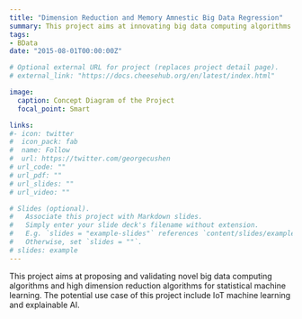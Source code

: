 ```yaml
---
title: "Dimension Reduction and Memory Amnestic Big Data Regression"
summary: This project aims at innovating big data computing algorithms.
tags:
- BData
date: "2015-08-01T00:00:00Z"

# Optional external URL for project (replaces project detail page).
# external_link: "https://docs.cheesehub.org/en/latest/index.html"

image:
  caption: Concept Diagram of the Project
  focal_point: Smart

links:
#- icon: twitter
#  icon_pack: fab
#  name: Follow
#  url: https://twitter.com/georgecushen
# url_code: ""
# url_pdf: ""
# url_slides: ""
# url_video: ""

# Slides (optional).
#   Associate this project with Markdown slides.
#   Simply enter your slide deck's filename without extension.
#   E.g. `slides = "example-slides"` references `content/slides/example-slides.md`.
#   Otherwise, set `slides = ""`.
# slides: example
---
```


This project aims at proposing and validating novel big data computing algorithms and high dimension reduction algorithms for statistical machine learning. The potential use case of this project include IoT machine learning and explainable AI. 

